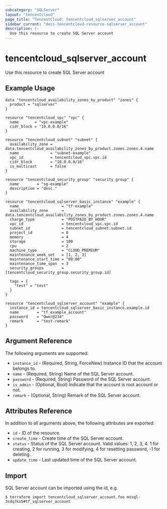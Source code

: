 ```yaml
---
subcategory: "SQLServer"
layout: "tencentcloud"
page_title: "TencentCloud: tencentcloud_sqlserver_account"
sidebar_current: "docs-tencentcloud-resource-sqlserver_account"
description: |-
  Use this resource to create SQL Server account
---
```


# tencentcloud_sqlserver_account

Use this resource to create SQL Server account

## Example Usage

```hcl
data "tencentcloud_availability_zones_by_product" "zones" {
  product = "sqlserver"
}

resource "tencentcloud_vpc" "vpc" {
  name       = "vpc-example"
  cidr_block = "10.0.0.0/16"
}

resource "tencentcloud_subnet" "subnet" {
  availability_zone = data.tencentcloud_availability_zones_by_product.zones.zones.4.name
  name              = "subnet-example"
  vpc_id            = tencentcloud_vpc.vpc.id
  cidr_block        = "10.0.0.0/16"
  is_multicast      = false
}

resource "tencentcloud_security_group" "security_group" {
  name        = "sg-example"
  description = "desc."
}

resource "tencentcloud_sqlserver_basic_instance" "example" {
  name                   = "tf-example"
  availability_zone      = data.tencentcloud_availability_zones_by_product.zones.zones.4.name
  charge_type            = "POSTPAID_BY_HOUR"
  vpc_id                 = tencentcloud_vpc.vpc.id
  subnet_id              = tencentcloud_subnet.subnet.id
  project_id             = 0
  memory                 = 4
  storage                = 100
  cpu                    = 2
  machine_type           = "CLOUD_PREMIUM"
  maintenance_week_set   = [1, 2, 3]
  maintenance_start_time = "09:00"
  maintenance_time_span  = 3
  security_groups        = [tencentcloud_security_group.security_group.id]

  tags = {
    "test" = "test"
  }
}

resource "tencentcloud_sqlserver_account" "example" {
  instance_id = tencentcloud_sqlserver_basic_instance.example.id
  name        = "tf_example_account"
  password    = "Qwer@234"
  remark      = "test-remark"
}
```

## Argument Reference

The following arguments are supported:

* `instance_id` - (Required, String, ForceNew) Instance ID that the account belongs to.
* `name` - (Required, String) Name of the SQL Server account.
* `password` - (Required, String) Password of the SQL Server account.
* `is_admin` - (Optional, Bool) Indicate that the account is root account or not.
* `remark` - (Optional, String) Remark of the SQL Server account.

## Attributes Reference

In addition to all arguments above, the following attributes are exported:

* `id` - ID of the resource.
* `create_time` - Create time of the SQL Server account.
* `status` - Status of the SQL Server account. Valid values: 1, 2, 3, 4. 1 for creating, 2 for running, 3 for modifying, 4 for resetting password, -1 for deleting.
* `update_time` - Last updated time of the SQL Server account.


## Import

SQL Server account can be imported using the id, e.g.

```
$ terraform import tencentcloud_sqlserver_account.foo mssql-3cdq7kx5#tf_sqlserver_account
```

